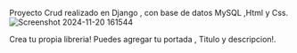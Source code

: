 Proyecto Crud realizado en Django , con base de datos MySQL ,Html y Css.
![Screenshot 2024-11-20 161544](https://github.com/user-attachments/assets/2567f05a-9aa5-45d9-879b-34dd4639ce0b)

Crea tu propia libreria! Puedes agregar tu portada , Titulo y descripcion!.
